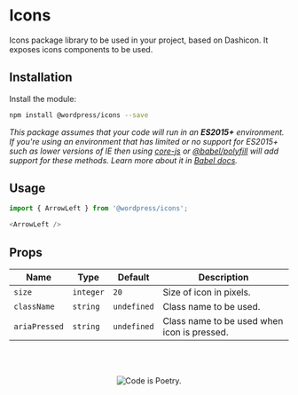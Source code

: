 # Icons

Icons package library to be used in your project, based on Dashicon. It exposes icons components to be used.

## Installation

Install the module:

```bash
npm install @wordpress/icons --save
```

_This package assumes that your code will run in an **ES2015+** environment. If you're using an environment that has limited or no support for ES2015+ such as lower versions of IE then using [core-js](https://github.com/zloirock/core-js) or [@babel/polyfill](https://babeljs.io/docs/en/next/babel-polyfill) will add support for these methods. Learn more about it in [Babel docs](https://babeljs.io/docs/en/next/caveats)._

## Usage

```js
import { ArrowLeft } from '@wordpress/icons';

<ArrowLeft />
```

## Props
Name | Type | Default | Description
--- | --- | --- | ---
`size` | `integer` | `20` | Size of icon in pixels.
`className` | `string` | `undefined` | Class name to be used.
`ariaPressed` | `string` | `undefined` | Class name to be used when icon is pressed.


<br/><br/><p align="center"><img src="https://s.w.org/style/images/codeispoetry.png?1" alt="Code is Poetry." /></p>
